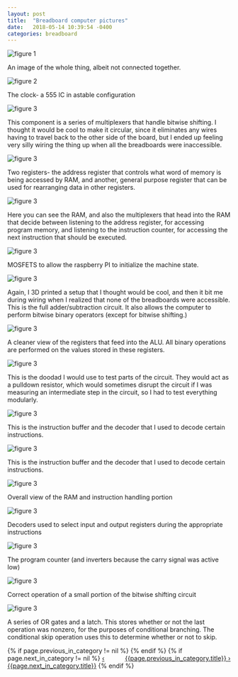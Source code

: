 ```yaml
---
layout: post
title:  "Breadboard computer pictures"
date:   2018-05-14 10:39:54 -0400
categories: breadboard
---
```



![figure 1]({{"/assets/breadboard/chapter5/fig18.png"|absolute_url}})
<p>
An image of the whole thing, albeit not connected together.
</p>

![figure 2]({{"/assets/breadboard/chapter5/fig19.png"|absolute_url}})
<p>
The clock- a 555 IC in astable configuration
</p>

![figure 3]({{"/assets/breadboard/chapter5/fig17.png"|absolute_url}})
<p>
This component is a series of multiplexers that handle bitwise shifting. I thought it would be cool to make it circular, since it eliminates any wires having to travel back to the other side of the board, but I ended up feeling very silly wiring the thing up when all the breadboards were inaccessible.
</p>

![figure 3]({{"/assets/breadboard/chapter5/fig16.png"|absolute_url}})
<p>
Two registers- the address register that controls what word of memory is being accessed by RAM, and another, general purpose register that can be used for rearranging data in other registers.
</p>

![figure 3]({{"/assets/breadboard/chapter5/fig15.png"|absolute_url}})
<p>
Here you can see the RAM, and also the multiplexers that head into the RAM that decide between listening to the address register, for accessing program memory, and listening to the instruction counter, for accessing the next instruction that should be executed.
</p>

![figure 3]({{"/assets/breadboard/chapter5/fig14.png"|absolute_url}})
<p>
MOSFETS to allow the raspberry PI to initialize the machine state.
</p>

![figure 3]({{"/assets/breadboard/chapter5/fig13.png"|absolute_url}})
<p>
Again, I 3D printed a setup that I thought would be cool, and then it bit me during wiring when I realized that none of the breadboards were accessible. This is the full adder/subtraction circuit. It also allows the computer to perform bitwise binary operators (except for bitwise shifting.)
</p>

![figure 3]({{"/assets/breadboard/chapter5/fig12.png"|absolute_url}})
<p>
A cleaner view of the registers that feed into the ALU. All binary operations are performed on the values stored in these registers.
</p>

![figure 3]({{"/assets/breadboard/chapter5/fig10.png"|absolute_url}})
<p>
This is the doodad I would use to test parts of the circuit. They would act as a pulldown resistor, which would sometimes disrupt the circuit if I was measuring an intermediate step in the circuit, so I had to test everything modularly.
</p>

![figure 3]({{"/assets/breadboard/chapter5/fig9.png"|absolute_url}})
<p>
This is the instruction buffer and the decoder that I used to decode certain instructions.
</p>

![figure 3]({{"/assets/breadboard/chapter5/fig9.png"|absolute_url}})
<p>
This is the instruction buffer and the decoder that I used to decode certain instructions.
</p>

![figure 3]({{"/assets/breadboard/chapter5/fig7.png"|absolute_url}})
<p>
Overall view of the RAM and instruction handling portion
</p>

![figure 3]({{"/assets/breadboard/chapter5/fig6.png"|absolute_url}})
<p>
Decoders used to select input and output registers during the appropriate instructions
</p>

![figure 3]({{"/assets/breadboard/chapter5/fig5.png"|absolute_url}})
<p>
The program counter (and inverters because the carry signal was active low)
</p>

![figure 3]({{"/assets/breadboard/chapter5/fig4.png"|absolute_url}})
<p>
Correct operation of a small portion of the bitwise shifting circuit
</p>

![figure 3]({{"/assets/breadboard/chapter5/fig2.png"|absolute_url}})
<p>
A series of OR gates and a latch. This stores whether or not the last operation was nonzero, for the purposes of conditional branching. The conditional skip operation uses this to determine whether or not to skip.
</p>

<div>
{% if page.previous_in_category != nil %}
<a href="{{page.previous_in_category.url}}" style="float:right;">{{page.previous_in_category.title}} &#8250;</a>
{% endif %}
{% if page.next_in_category != nil %}
<a href="{{page.next_in_category.url}}" class="float:left;">&#8249; {{page.next_in_category.title}}</a>
{% endif %}
</div>
